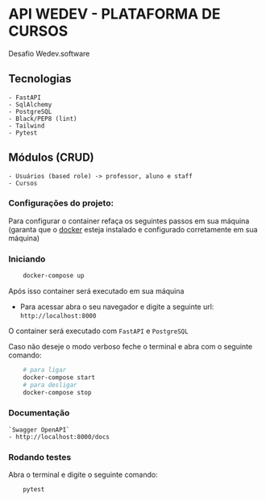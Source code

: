 # API WEDEV - PLATAFORMA DE CURSOS
Desafio Wedev.software

## Tecnologias
    - FastAPI
    - SqlAlchemy
    - PostgreSQL
    - Black/PEP8 (lint)
    - Tailwind
    - Pytest

## Módulos (CRUD)
    - Usuários (based role) -> professor, aluno e staff
    - Cursos

### Configurações do projeto:
Para configurar o container refaça os seguintes passos em sua máquina (garanta que o [docker](https://docs.docker.com/engine/install/) esteja instalado e configurado corretamente em sua máquina)

### Iniciando
```bash
    docker-compose up
```

Após isso container será executado em sua máquina
- Para acessar abra o seu navegador e digite a seguinte url: `http://localhost:8000`

O container será executado com `FastAPI` e `PostgreSQL`

Caso não deseje o modo verboso feche o terminal e abra com o seguinte comando:

```bash
    # para ligar
    docker-compose start
    # para desligar
    docker-compose stop
```

### Documentação
    `Swagger OpenAPI`
    - http://localhost:8000/docs


### Rodando testes
Abra o terminal e digite o seguinte comando:

```bash
    pytest
```